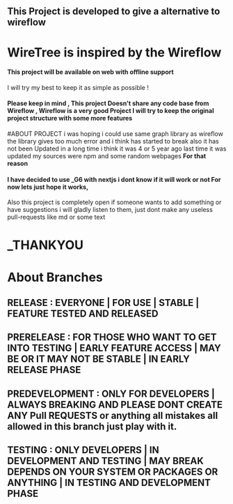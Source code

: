## This Project is developed to give a alternative to wireflow 

# WireTree is inspired by the Wireflow 

#### This project will be available on web with offline support

I will try my best to keep it as simple as possible !

#### Please keep in mind , This project Doesn't share any code base from Wireflow , Wireflow is a very good Project I will try to keep the original  project structure with some more features

#ABOUT PROJECT
i was hoping i could use same graph library as wireflow the library gives too much error and i think has started to break also it has not been Updated in a long time i think it was 4 or 5 year ago last time it was updated my sources were npm and some random webpages
**For that reason** 
#### I have decided to use **_G6**  with nextjs i dont know if it will work or not For now lets just  hope it works,

Also this project is completely open if someone wants to add something or have suggestions i will gladly listen to them, just dont make any useless pull-requests like md or some text 

# **_THANKYOU**

# About Branches 
## RELEASE : EVERYONE | FOR USE | STABLE | FEATURE TESTED AND RELEASED
## PRERELEASE : FOR THOSE WHO WANT TO GET INTO TESTING | EARLY FEATURE ACCESS | MAY BE OR IT MAY NOT BE STABLE | IN EARLY RELEASE PHASE
## PREDEVELOPMENT : ONLY FOR DEVELOPERS | ALWAYS BREAKING AND PLEASE DONT CREATE ANY Pull REQUESTS or anything all mistakes all allowed in this branch just play with it.
## TESTING : ONLY DEVELOPERS | IN DEVELOPMENT  AND TESTING | MAY BREAK DEPENDS ON YOUR SYSTEM OR PACKAGES OR ANYTHING | IN TESTING AND DEVELOPMENT PHASE
